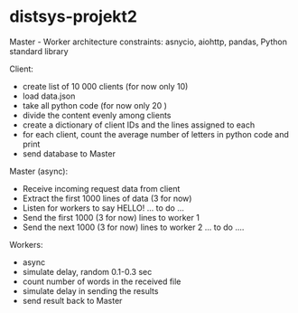 # distsys-projekt2
Master - Worker architecture
constraints: asnycio, aiohttp, pandas, Python standard library

Client: 
- create list of 10 000 clients (for now only 10)
- load data.json
- take all python code (for now only 20 )
- divide the content evenly among clients
- create a dictionary of client IDs and the lines assigned to each
- for each client, count the average number of letters in python code and print
- send database to Master


Master (async):
- Receive incoming request data from client
- Extract the first 1000 lines of data (3 for now)
- Listen for workers to say HELLO!
... to do ...
- Send the first 1000 (3 for now) lines to worker 1
- Send the next 1000 (3 for now) lines to worker 2
... to do ....


Workers:
- async
- simulate delay, random 0.1-0.3 sec
- count number of words in the received file
- simulate delay in sending the results
- send result back to Master



